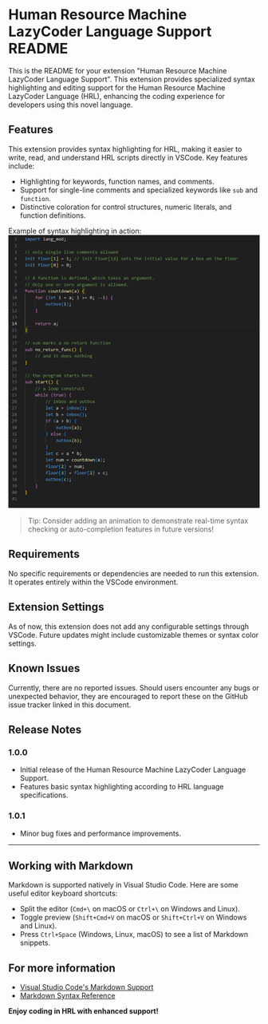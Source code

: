# Human Resource Machine LazyCoder Language Support README

This is the README for your extension "Human Resource Machine LazyCoder Language Support". This extension provides specialized syntax highlighting and editing support for the Human Resource Machine LazyCoder Language (HRL), enhancing the coding experience for developers using this novel language.

## Features

This extension provides syntax highlighting for HRL, making it easier to write, read, and understand HRL scripts directly in VSCode. Key features include:
- Highlighting for keywords, function names, and comments.
- Support for single-line comments and specialized keywords like `sub` and `function`.
- Distinctive coloration for control structures, numeric literals, and function definitions.

Example of syntax highlighting in action:
![Syntax Highlighting](images/syntax-highlighting.png)

> Tip: Consider adding an animation to demonstrate real-time syntax checking or auto-completion features in future versions!

## Requirements

No specific requirements or dependencies are needed to run this extension. It operates entirely within the VSCode environment.

## Extension Settings

As of now, this extension does not add any configurable settings through VSCode. Future updates might include customizable themes or syntax color settings.

## Known Issues

Currently, there are no reported issues. Should users encounter any bugs or unexpected behavior, they are encouraged to report these on the GitHub issue tracker linked in this document.

## Release Notes

### 1.0.0

- Initial release of the Human Resource Machine LazyCoder Language Support.
- Features basic syntax highlighting according to HRL language specifications.

### 1.0.1

- Minor bug fixes and performance improvements.

---

## Working with Markdown

Markdown is supported natively in Visual Studio Code. Here are some useful editor keyboard shortcuts:

* Split the editor (`Cmd+\` on macOS or `Ctrl+\` on Windows and Linux).
* Toggle preview (`Shift+Cmd+V` on macOS or `Shift+Ctrl+V` on Windows and Linux).
* Press `Ctrl+Space` (Windows, Linux, macOS) to see a list of Markdown snippets.

## For more information

* [Visual Studio Code's Markdown Support](http://code.visualstudio.com/docs/languages/markdown)
* [Markdown Syntax Reference](https://help.github.com/articles/markdown-basics/)

**Enjoy coding in HRL with enhanced support!**
